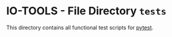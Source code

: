 # IO-TOOLS - File Directory **`tests`**

This directory contains all functional test scripts for [pytest](https://github.com/pytest-dev/pytest/). 
